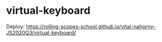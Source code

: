 # virtual-keyboard
Deploy: https://rolling-scopes-school.github.io/vital-nahorny-JS2020Q3/virtual-keyboard/
